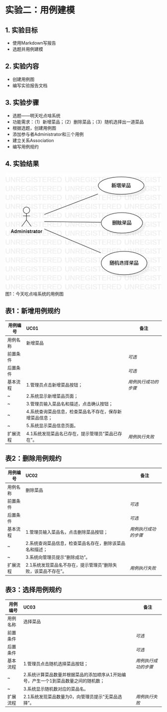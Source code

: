 # 实验二：用例建模


## 1. 实验目标

- 使用Markdown写报告
- 选题并用例建模

## 2. 实验内容

- 创建用例图
- 编写实验报告文档

## 3. 实验步骤

- 选题——明天吃点啥系统
- 功能需求：（1）新增菜品；（2）删除菜品；（3）随机选择出一道菜品
- 根据选题，创建用例图
- 添加参与者Administrator和三个用例
- 建立关系Association
- 编写用例规约


## 4. 实验结果

![用例图](./Lab2_UseCaseDiagram1.jpg)  
图1：今天吃点啥系统的用例图

 
 
## 表1：新增用例规约  

用例编号  | UC01 | 备注  
-|:-|-  
用例名称  | 新增菜品  |   
前置条件  |     | *可选*   
后置条件  |      | *可选*   
基本流程  | 1.管理员点击新增菜品按钮；  |*用例执行成功的步骤*    
~| 2.系统显示新增菜品页面；  |   
~| 3.管理员输入菜品名和描述，点击确认按钮；  |   
~| 4.系统查询菜品信息，检查菜品名不存在，保存新增菜品信息；  |   
~| 5.系统显示菜品信息页面。  |  
扩展流程  | 4.1系统发现菜品名已存在，提示管理员“菜品已存在”。 |*用例执行失败* 



## 表2：删除用例规约  

用例编号  | UC02 | 备注  
-|:-|-  
用例名称  | 删除菜品  |   
前置条件  |      | *可选*   
后置条件  |      | *可选*   
基本流程  | 1.管理员输入菜品名，点击删除菜品按钮；  |*用例执行成功的步骤*    
~| 2.系统查询菜品信息，检查菜品名存在，删除该菜品名和描述；  |   
~| 3.系统向管理员提示“删除成功”。   |   
扩展流程  | 2.1系统发现菜品名不存在，提示管理员“删除失败，该菜品不存在”。  |*用例执行失败* 



## 表3：选择用例规约  

用例编号  | UC03 | 备注  
-|:-|-  
用例名称  | 选择菜品  |   
前置条件  |      | *可选*   
后置条件  |      | *可选*   
基本流程  | 1.管理员点击随机选择菜品按钮；  |*用例执行成功的步骤*    
~| 2.系统计算菜品数量并根据菜品的添加顺序从1开始编号，产生一个1到菜品数量之间的随机数；  |   
~| 3.系统显示随机数对应的菜品名。   |   
扩展流程  | 2.1系统发现菜品数量为0，向管理员提示“无菜品选择”。  |*用例执行失败* 
